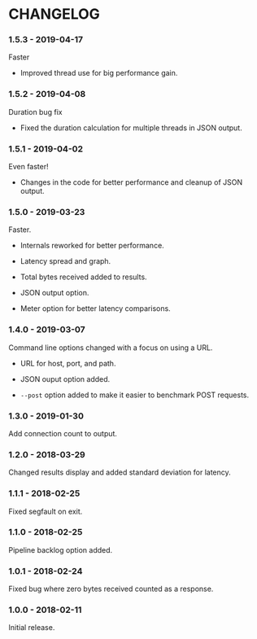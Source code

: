 # CHANGELOG

### 1.5.3 - 2019-04-17

Faster

- Improved thread use for big performance gain.

### 1.5.2 - 2019-04-08

Duration bug fix

- Fixed the duration calculation for multiple threads in JSON output.

### 1.5.1 - 2019-04-02

Even faster!

- Changes in the code for better performance and cleanup of JSON output.

### 1.5.0 - 2019-03-23

Faster.

- Internals reworked for better performance.

- Latency spread and graph.

- Total bytes received added to results.

- JSON output option.

- Meter option for better latency comparisons.

### 1.4.0 - 2019-03-07

Command line options changed with a focus on using a URL.

- URL for host, port, and path.

- JSON ouput option added.

- `--post` option added to make it easier to benchmark POST requests.

### 1.3.0 - 2019-01-30

Add connection count to output.

### 1.2.0 - 2018-03-29

Changed results display and added standard deviation for latency.

### 1.1.1 - 2018-02-25

Fixed segfault on exit.

### 1.1.0 - 2018-02-25

Pipeline backlog option added.

### 1.0.1 - 2018-02-24

Fixed bug where zero bytes received counted as a response.

### 1.0.0 - 2018-02-11

Initial release.

